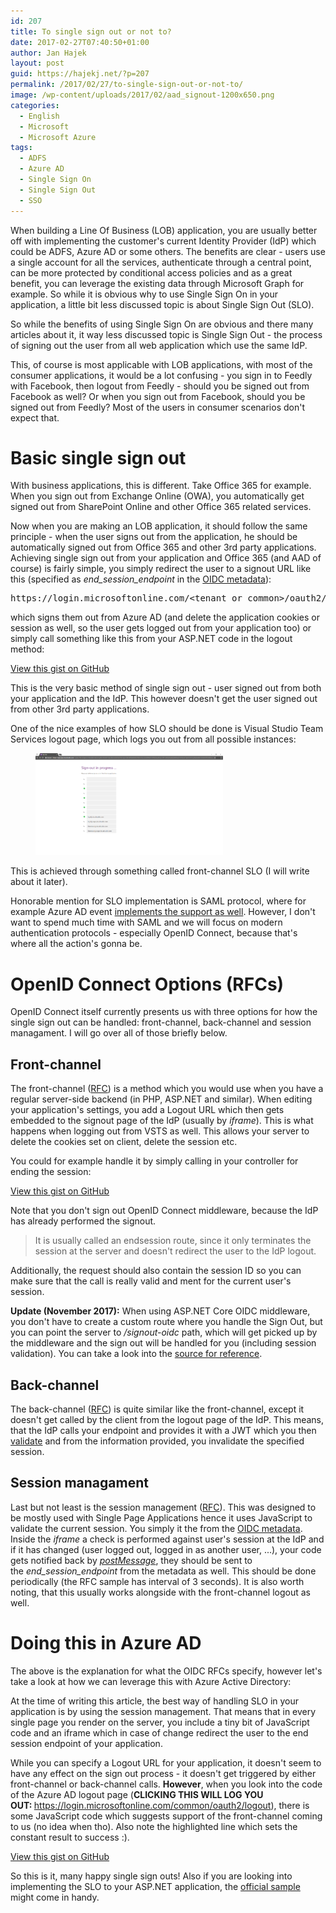 ```yaml
---
id: 207
title: To single sign out or not to?
date: 2017-02-27T07:40:50+01:00
author: Jan Hajek
layout: post
guid: https://hajekj.net/?p=207
permalink: /2017/02/27/to-single-sign-out-or-not-to/
image: /wp-content/uploads/2017/02/aad_signout-1200x650.png
categories:
  - English
  - Microsoft
  - Microsoft Azure
tags:
  - ADFS
  - Azure AD
  - Single Sign On
  - Single Sign Out
  - SSO
---
```

<!-- wp:paragraph {"coblocks":[]} -->
<p>When building a Line Of Business (LOB) application, you are usually better off with implementing the customer's current Identity Provider (IdP) which could be ADFS, Azure AD or some others. The benefits are clear - users use a single account for all the services, authenticate through a central point, can be more protected by conditional access policies and as a great benefit, you can leverage the existing data through Microsoft Graph for example. So while it is obvious why to use Single Sign On in your application, a little bit less discussed topic is about Single Sign Out (SLO).</p>
<!-- /wp:paragraph -->

<!-- wp:more {"coblocks":[]} -->
<!--more-->
<!-- /wp:more -->

<!-- wp:paragraph {"coblocks":[]} -->
<p>So while the benefits of using Single Sign On are obvious and there many articles about it, it way less discussed topic is Single Sign Out - the process of signing out the user from all web application which use the same IdP.</p>
<!-- /wp:paragraph -->

<!-- wp:paragraph {"coblocks":[]} -->
<p>This, of course is most applicable with LOB applications, with most of the consumer applications, it would be a lot confusing - you sign in to Feedly with Facebook, then logout from Feedly - should you be signed out from Facebook as well? Or when you sign out from Facebook, should you be signed out from Feedly? Most of the users in consumer scenarios don't expect that.</p>
<!-- /wp:paragraph -->

<!-- wp:heading {"level":1,"coblocks":[]} -->
<h1>Basic single sign out</h1>
<!-- /wp:heading -->

<!-- wp:paragraph {"coblocks":[]} -->
<p>With business applications, this is different. Take Office 365 for example. When you sign out from Exchange Online (OWA), you automatically get signed out from SharePoint Online and other Office 365 related services.</p>
<!-- /wp:paragraph -->

<!-- wp:paragraph {"coblocks":[]} -->
<p>Now when you are making an LOB application, it should follow the same principle - when the user signs out from the application, he should be automatically signed out from Office 365 and other 3rd party applications. Achieving single sign out from your application and Office 365 (and AAD of course) is fairly simple, you simply redirect the user to a signout URL like this (specified as <em>end_session_endpoint</em> in the&nbsp;<a href="https://login.microsoftonline.com/common/.well-known/openid-configuration">OIDC metadata</a>):</p>
<!-- /wp:paragraph -->

<!-- wp:preformatted {"coblocks":[]} -->
<pre class="wp-block-preformatted">https://login.microsoftonline.com/&lt;tenant or common&gt;/oauth2/logout?post_logout_redirect_uri=&lt;optional_uri&gt;</pre>
<!-- /wp:preformatted -->

<!-- wp:paragraph {"coblocks":[]} -->
<p>which signs them out from Azure AD (and delete the application cookies or session as well, so the user gets logged out from your application too) or simply call something like this from your ASP.NET code in the logout method:</p>
<!-- /wp:paragraph -->

<!-- wp:coblocks/gist {"url":"https://gist.github.com/hajekj/17ab3a7a18b1ad545ff000252dc35451","file":"207-1.cs","coblocks":[]} -->
<div class="wp-block-coblocks-gist"><script src="https://gist.github.com/hajekj/17ab3a7a18b1ad545ff000252dc35451.js?file=207-1.cs"></script><noscript><a href="https://gist.github.com/hajekj/17ab3a7a18b1ad545ff000252dc35451#file-207-1-cs">View this gist on GitHub</a></noscript></div>
<!-- /wp:coblocks/gist -->

<!-- wp:paragraph {"coblocks":[]} -->
<p>This is the very basic method of single sign out - user signed out from both your application and the IdP. This however doesn't get the user signed out from other 3rd party applications.</p>
<!-- /wp:paragraph -->

<!-- wp:paragraph {"coblocks":[]} -->
<p>One of the nice examples of how SLO should be done is Visual Studio Team Services logout page, which logs you out from all possible instances:</p>
<!-- /wp:paragraph -->

<!-- wp:image {"id":210,"align":"center","linkDestination":"custom","coblocks":[]} -->
<div class="wp-block-image"><figure class="aligncenter"><a href="/uploads/2017/02/vsts_slo.png"><img src="/uploads/2017/02/vsts_slo-300x163.png" alt="" class="wp-image-210"/></a></figure></div>
<!-- /wp:image -->

<!-- wp:paragraph {"coblocks":[]} -->
<p>This is achieved through something called front-channel SLO (I will write about it later).</p>
<!-- /wp:paragraph -->

<!-- wp:paragraph {"coblocks":[]} -->
<p>Honorable mention for SLO implementation is SAML protocol, where for example Azure AD event <a href="https://docs.microsoft.com/en-us/azure/active-directory/develop/active-directory-single-sign-out-protocol-reference">implements the support as well</a>. However, I don't want to spend much time with SAML and we will focus on modern authentication protocols - especially OpenID Connect, because that's where all the action's gonna be.</p>
<!-- /wp:paragraph -->

<!-- wp:heading {"level":1,"coblocks":[]} -->
<h1>OpenID Connect Options (RFCs)</h1>
<!-- /wp:heading -->

<!-- wp:paragraph {"coblocks":[]} -->
<p>OpenID Connect itself currently presents us with three options for how the single sign out can be handled: front-channel, back-channel and session managament. I will go over all of those briefly below.</p>
<!-- /wp:paragraph -->

<!-- wp:heading {"coblocks":[]} -->
<h2>Front-channel</h2>
<!-- /wp:heading -->

<!-- wp:paragraph {"coblocks":[]} -->
<p>The front-channel (<a href="http://openid.net/specs/openid-connect-frontchannel-1_0.html">RFC</a>) is a method which you would use when you have a regular server-side backend (in PHP, ASP.NET and similar). When editing your application's settings, you add a Logout URL which then gets embedded to the signout page of the IdP (usually by <em>iframe</em>). This is what happens when logging out from VSTS as well. This allows your server to delete the cookies set on client, delete the session etc.</p>
<!-- /wp:paragraph -->

<!-- wp:paragraph {"coblocks":[]} -->
<p>You could for example handle it by simply calling in your controller for ending the session:</p>
<!-- /wp:paragraph -->

<!-- wp:coblocks/gist {"url":"https://gist.github.com/hajekj/17ab3a7a18b1ad545ff000252dc35451","file":"207-2.cs","coblocks":[]} -->
<div class="wp-block-coblocks-gist"><script src="https://gist.github.com/hajekj/17ab3a7a18b1ad545ff000252dc35451.js?file=207-2.cs"></script><noscript><a href="https://gist.github.com/hajekj/17ab3a7a18b1ad545ff000252dc35451#file-207-2-cs">View this gist on GitHub</a></noscript></div>
<!-- /wp:coblocks/gist -->

<!-- wp:paragraph {"coblocks":[]} -->
<p>Note that you don't sign out OpenID Connect middleware, because the IdP has already performed the signout.</p>
<!-- /wp:paragraph -->

<!-- wp:quote {"coblocks":[]} -->
<blockquote class="wp-block-quote"><p>It is usually called an endsession route, since it only terminates the session at the server and doesn't redirect the user to the IdP logout.</p></blockquote>
<!-- /wp:quote -->

<!-- wp:paragraph {"coblocks":[]} -->
<p>Additionally, the request should also contain the session ID so you can make sure that the call is really valid and ment for the current user's session.</p>
<!-- /wp:paragraph -->

<!-- wp:paragraph {"coblocks":[]} -->
<p><strong>Update (November 2017):</strong> When using ASP.NET Core OIDC middleware, you don't have to create a custom route where you handle the Sign Out, but you can point the server to <em>/signout-oidc</em> path, which will get picked up by the middleware and the sign out will be handled for you (including session validation). You can take a look into the <a href="https://github.com/aspnet/Security/blob/bd07f8b683ce793490d108b2310fa6112953d172/src/Microsoft.AspNetCore.Authentication.OpenIdConnect/OpenIdConnectHandler.cs#L91">source for reference</a>.</p>
<!-- /wp:paragraph -->

<!-- wp:heading {"coblocks":[]} -->
<h2>Back-channel</h2>
<!-- /wp:heading -->

<!-- wp:paragraph {"coblocks":[]} -->
<p>The back-channel (<a href="https://openid.net/specs/openid-connect-backchannel-1_0.html">RFC</a>) is quite similar like the front-channel, except it doesn't get called by the client from the logout page of the IdP. This means, that the IdP calls your endpoint and provides it with a JWT which you then <a href="https://openid.net/specs/openid-connect-backchannel-1_0.html#Validation">validate</a>&nbsp;and from the information provided, you invalidate the specified session.</p>
<!-- /wp:paragraph -->

<!-- wp:heading {"coblocks":[]} -->
<h2>Session managament</h2>
<!-- /wp:heading -->

<!-- wp:paragraph {"coblocks":[]} -->
<p>Last but not least is the session management (<a href="https://openid.net/specs/openid-connect-session-1_0.html">RFC</a>). This was designed to be mostly used with Single Page Applications hence it uses JavaScript to validate the current session. You simply it&nbsp;the from the <a href="https://login.microsoftonline.com/common/.well-known/openid-configuration">OIDC metadata</a>. Inside the&nbsp;<em>iframe</em> a check is performed against user's session at the IdP and if it has changed (user logged out, logged in as another user, ...), your code gets notified back by <em><a href="https://developer.mozilla.org/en-US/docs/Web/API/Window/postMessage">postMessage</a></em>, they should be sent to the&nbsp;<em>end_session_endpoint</em> from the metadata as well. This should be done periodically (the RFC sample has interval of 3 seconds). It is also worth noting, that this usually works alongside with the front-channel logout as well.</p>
<!-- /wp:paragraph -->

<!-- wp:heading {"level":1,"coblocks":[]} -->
<h1>Doing this in Azure AD</h1>
<!-- /wp:heading -->

<!-- wp:paragraph {"coblocks":[]} -->
<p>The above is the explanation for what the OIDC RFCs specify, however let's take a look at how we can leverage this with Azure Active Directory:</p>
<!-- /wp:paragraph -->

<!-- wp:paragraph {"coblocks":[]} -->
<p>At the time of writing this article, the best way of handling SLO in your application is by using the session management. That means that in every single page you render&nbsp;on the server, you include a tiny bit of JavaScript code and an iframe which in case of change redirect the user to the end session endpoint of your application.</p>
<!-- /wp:paragraph -->

<!-- wp:paragraph {"coblocks":[]} -->
<p>While you can specify a Logout URL for your application, it doesn't seem to have any effect on the sign out process - it doesn't get triggered by either front-channel or back-channel calls.&nbsp;<strong>However</strong>, when you look into the code of the Azure AD logout page (<strong>CLICKING THIS WILL LOG YOU OUT:&nbsp;</strong><a href="https://login.microsoftonline.com/common/oauth2/logout">https://login.microsoftonline.com/common/oauth2/logout</a>), there is some JavaScript code which suggests support of the front-channel coming to us (no idea when tho). Also note the highlighted line which sets the constant result to success :).</p>
<!-- /wp:paragraph -->

<!-- wp:coblocks/gist {"url":"https://gist.github.com/hajekj/17ab3a7a18b1ad545ff000252dc35451","file":"207-3.js","coblocks":[]} -->
<div class="wp-block-coblocks-gist"><script src="https://gist.github.com/hajekj/17ab3a7a18b1ad545ff000252dc35451.js?file=207-3.js"></script><noscript><a href="https://gist.github.com/hajekj/17ab3a7a18b1ad545ff000252dc35451#file-207-3-js">View this gist on GitHub</a></noscript></div>
<!-- /wp:coblocks/gist -->

<!-- wp:paragraph {"coblocks":[]} -->
<p>So this is it, many happy single sign outs! Also if you are looking into implementing the SLO to your ASP.NET application, the <a href="https://github.com/Azure-Samples/active-directory-dotnet-web-single-sign-out">official sample</a> might come in handy.</p>
<!-- /wp:paragraph -->
